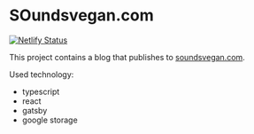 # SOundsvegan.com

[![Netlify Status](https://api.netlify.com/api/v1/badges/b99f448b-5f41-4d78-89c0-22d0da1ac9b2/deploy-status)](https://app.netlify.com/sites/xenodochial-archimedes-7e795b/deploys)

This project contains a blog that publishes to [soundsvegan.com](https://soundsvegan.com).

Used technology:

- typescript
- react
- gatsby
- google storage
